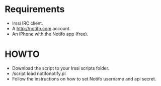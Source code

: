 Requirements
============

  - Irssi IRC client.
  - A http://notifo.com account.
  - An iPhone with the Notifo app (free).

HOWTO
=====
  - Download the script to your Irssi scripts folder.
  - /script load notifonotify.pl
  - Follow the instructions on how to set Notifo username and api secret.